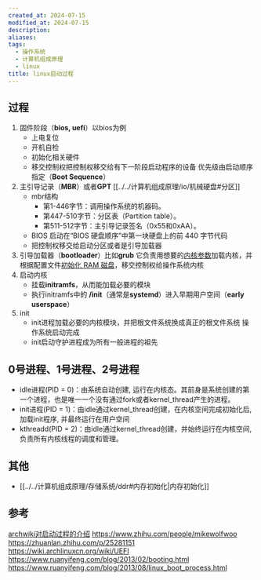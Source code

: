 ```yaml
---
created_at: 2024-07-15
modified_at: 2024-07-15
description: 
aliases: 
tags:
  - 操作系统
  - 计算机组成原理
  - linux
title: linux启动过程
---
```

## 过程
1. 固件阶段（**bios, uefi**）以bios为例
	- 上电复位
	- 开机自检
	- 初始化相关硬件
	- 移交控制权把控制权移交给有下一阶段启动程序的设备 优先级由启动顺序指定（**Boot Sequence**）
2. 主引导记录（**MBR**）或者**GPT** [[../../计算机组成原理/io/机械硬盘#分区]]
	- mbr结构
		- 第1-446字节：调用操作系统的机器码。
		- 第447-510字节：分区表（Partition table）。
		- 第511-512字节：主引导记录签名（0x55和0xAA）。
	- BIOS 启动在“BIOS 硬盘顺序”中第一块硬盘上的前 440 字节代码
	- 把控制权移交给启动分区或者是引导加载器
3. 引导加载器（**bootloader**）比如**grub**
	它负责用想要的[内核参数](https://wiki.archlinuxcn.org/wiki/%E5%86%85%E6%A0%B8%E5%8F%82%E6%95%B0 "内核参数")加载内核，并根据配置文件[初始化 RAM 磁盘](https://wiki.archlinuxcn.org/wiki/Mkinitcpio "Mkinitcpio")，移交控制权给操作系统内核
4. 启动内核
	- 挂载**initramfs**，从而能加载必要的模块
	- 执行initramfs中的 **/init**（通常是**systemd**）进入早期用户空间（**early userspace**）
5. init
	- init进程加载必要的内核模块，并把根文件系统换成真正的根文件系统 操作系统启动完成
	- init启动守护进程成为所有一般进程的祖先
## 0号进程、1号进程、2号进程
- idle进程(PID = 0)：由系统自动创建, 运行在内核态。其前身是系统创建的第一个进程，也是唯一一个没有通过fork或者kernel_thread产生的进程。
- init进程(PID = 1)：由idle通过kernel_thread创建，在内核空间完成初始化后, 加载init程序, 并最终运行在用户空间
- kthreadd(PID = 2)：由idle通过kernel_thread创建，并始终运行在内核空间, 负责所有内核线程的调度和管理。
## 其他
- [[../../计算机组成原理/存储系统/ddr#内存初始化|内存初始化]]
## 参考
[archwiki对启动过程的介绍](https://wiki.archlinux.org/title/Arch_boot_process)
https://www.zhihu.com/people/mikewolfwoo
https://zhuanlan.zhihu.com/p/25281151
https://wiki.archlinuxcn.org/wiki/UEFI
https://www.ruanyifeng.com/blog/2013/02/booting.html
https://www.ruanyifeng.com/blog/2013/08/linux_boot_process.html